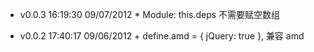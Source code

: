 * v0.0.3 16:19:30 09/07/2012
  \* Module: this.deps 不需要赋空数组

* v0.0.2 17:40:17 09/06/2012
  \+ define.amd = { jQuery: true }, 兼容 amd
